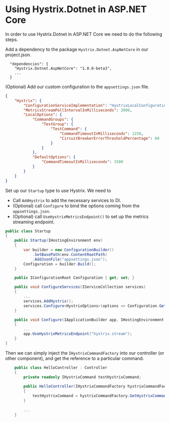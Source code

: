 # Using Hystrix.Dotnet in ASP.NET Core

In order to use Hystrix.Dotnet in ASP.NET Core we need to do the following steps.

Add a dependency to the package `Hystrix.Dotnet.AspNetCore` in our project.json.

```
  "dependencies": {
    "Hystrix.Dotnet.AspNetCore": "1.0.0-beta3",
    ...
  }
```

(Optional) Add our custom configuration to the `appsettings.json` file.

```json
{
    "Hystrix": {
        "ConfigurationServiceImplementation": "HystrixLocalConfigurationService",
        "MetricsStreamPollIntervalInMilliseconds": 2000,
        "LocalOptions": {
            "CommandGroups": {
                "TestGroup": {
                    "TestCommand": {
                        "CommandTimeoutInMilliseconds": 1250,
                        "CircuitBreakerErrorThresholdPercentage": 60
                    }
                }
            },
            "DefaultOptions": {
                "CommandTimeoutInMilliseconds": 1500
            }
        }
    }
}
```

Set up our `Startup` type to use Hystrix. We need to

 - Call `AddHystrix` to add the necessary services to DI.
 - (Optional) call `Configure` to bind the options coming from the `appsettings.json`.
 - (Optional) call `UseHystrixMetricsEndpoint()` to set up the metrics streaming endpoint.

```csharp
public class Startup
{
    public Startup(IHostingEnvironment env)
    {
        var builder = new ConfigurationBuilder()
            .SetBasePath(env.ContentRootPath)
            .AddJsonFile("appsettings.json");
        Configuration = builder.Build();
    }

    public IConfigurationRoot Configuration { get; set; }

    public void ConfigureServices(IServiceCollection services)
    {
        ...
        services.AddHystrix();
        services.Configure<HystrixOptions>(options => Configuration.GetSection("Hystrix").Bind(options));
    }

    public void Configure(IApplicationBuilder app, IHostingEnvironment env, ILoggerFactory loggerFactory)
    {
        ...
        app.UseHystrixMetricsEndpoint("hystrix.stream");
    }
}
```

Then we can simply inject the `IHystrixCommandFactory` into our controller (or other component), and get the reference to a particular command.

```csharp
    public class HelloController : Controller
    {
        private readonly IHystrixCommand testHystrixCommand;
        
        public HelloController(IHystrixCommandFactory hystrixCommandFactory)
        {
            testHystrixCommand = hystrixCommandFactory.GetHystrixCommand("TestGroup", "TestCommand");
        }
        
        ...
    }
```